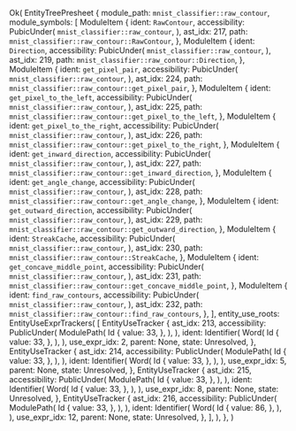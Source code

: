 Ok(
    EntityTreePresheet {
        module_path: `mnist_classifier::raw_contour`,
        module_symbols: [
            ModuleItem {
                ident: `RawContour`,
                accessibility: PubicUnder(
                    `mnist_classifier::raw_contour`,
                ),
                ast_idx: 217,
                path: `mnist_classifier::raw_contour::RawContour`,
            },
            ModuleItem {
                ident: `Direction`,
                accessibility: PubicUnder(
                    `mnist_classifier::raw_contour`,
                ),
                ast_idx: 219,
                path: `mnist_classifier::raw_contour::Direction`,
            },
            ModuleItem {
                ident: `get_pixel_pair`,
                accessibility: PubicUnder(
                    `mnist_classifier::raw_contour`,
                ),
                ast_idx: 224,
                path: `mnist_classifier::raw_contour::get_pixel_pair`,
            },
            ModuleItem {
                ident: `get_pixel_to_the_left`,
                accessibility: PubicUnder(
                    `mnist_classifier::raw_contour`,
                ),
                ast_idx: 225,
                path: `mnist_classifier::raw_contour::get_pixel_to_the_left`,
            },
            ModuleItem {
                ident: `get_pixel_to_the_right`,
                accessibility: PubicUnder(
                    `mnist_classifier::raw_contour`,
                ),
                ast_idx: 226,
                path: `mnist_classifier::raw_contour::get_pixel_to_the_right`,
            },
            ModuleItem {
                ident: `get_inward_direction`,
                accessibility: PubicUnder(
                    `mnist_classifier::raw_contour`,
                ),
                ast_idx: 227,
                path: `mnist_classifier::raw_contour::get_inward_direction`,
            },
            ModuleItem {
                ident: `get_angle_change`,
                accessibility: PubicUnder(
                    `mnist_classifier::raw_contour`,
                ),
                ast_idx: 228,
                path: `mnist_classifier::raw_contour::get_angle_change`,
            },
            ModuleItem {
                ident: `get_outward_direction`,
                accessibility: PubicUnder(
                    `mnist_classifier::raw_contour`,
                ),
                ast_idx: 229,
                path: `mnist_classifier::raw_contour::get_outward_direction`,
            },
            ModuleItem {
                ident: `StreakCache`,
                accessibility: PubicUnder(
                    `mnist_classifier::raw_contour`,
                ),
                ast_idx: 230,
                path: `mnist_classifier::raw_contour::StreakCache`,
            },
            ModuleItem {
                ident: `get_concave_middle_point`,
                accessibility: PubicUnder(
                    `mnist_classifier::raw_contour`,
                ),
                ast_idx: 231,
                path: `mnist_classifier::raw_contour::get_concave_middle_point`,
            },
            ModuleItem {
                ident: `find_raw_contours`,
                accessibility: PubicUnder(
                    `mnist_classifier::raw_contour`,
                ),
                ast_idx: 232,
                path: `mnist_classifier::raw_contour::find_raw_contours`,
            },
        ],
        entity_use_roots: EntityUseExprTrackers(
            [
                EntityUseTracker {
                    ast_idx: 213,
                    accessibility: PublicUnder(
                        ModulePath(
                            Id {
                                value: 33,
                            },
                        ),
                    ),
                    ident: Identifier(
                        Word(
                            Id {
                                value: 33,
                            },
                        ),
                    ),
                    use_expr_idx: 2,
                    parent: None,
                    state: Unresolved,
                },
                EntityUseTracker {
                    ast_idx: 214,
                    accessibility: PublicUnder(
                        ModulePath(
                            Id {
                                value: 33,
                            },
                        ),
                    ),
                    ident: Identifier(
                        Word(
                            Id {
                                value: 33,
                            },
                        ),
                    ),
                    use_expr_idx: 5,
                    parent: None,
                    state: Unresolved,
                },
                EntityUseTracker {
                    ast_idx: 215,
                    accessibility: PublicUnder(
                        ModulePath(
                            Id {
                                value: 33,
                            },
                        ),
                    ),
                    ident: Identifier(
                        Word(
                            Id {
                                value: 33,
                            },
                        ),
                    ),
                    use_expr_idx: 8,
                    parent: None,
                    state: Unresolved,
                },
                EntityUseTracker {
                    ast_idx: 216,
                    accessibility: PublicUnder(
                        ModulePath(
                            Id {
                                value: 33,
                            },
                        ),
                    ),
                    ident: Identifier(
                        Word(
                            Id {
                                value: 86,
                            },
                        ),
                    ),
                    use_expr_idx: 12,
                    parent: None,
                    state: Unresolved,
                },
            ],
        ),
    },
)